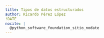 ```yaml
---
title: Tipos de datos estructurados
author: Ricardo Pérez López
!DATE
nocite: |
  @python_software_foundation_sitio_nodate
---
```


